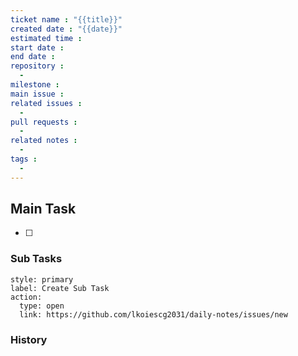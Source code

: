 ```yaml
---
ticket name : "{{title}}"
created date : "{{date}}"
estimated time : 
start date : 
end date :
repository : 
  -  
milestone : 
main issue : 
related issues : 
  - 
pull requests : 
  - 
related notes :
  -
tags :
  - 
---
```



## Main Task

 - [ ]

### Sub Tasks

```meta-bind-button
style: primary
label: Create Sub Task
action:
  type: open
  link: https://github.com/lkoiescg2031/daily-notes/issues/new
```


### History

